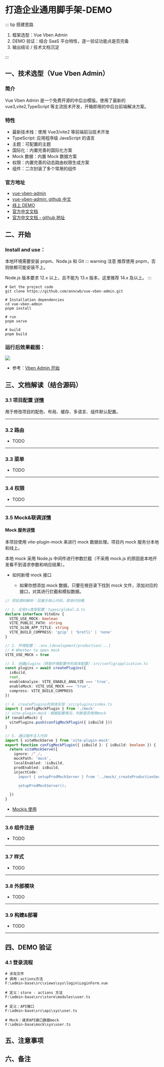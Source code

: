 # 打造企业通用脚手架-DEMO

::: tip 搭建思路

1. 框架选型：Vue Vben Admin
2. DEMO 验证：结合 SaaS 平台特性，逐一验证功能点是否完备
3. 输出结论 / 技术文档沉淀

:::

## 一、技术选型（Vue Vben Admin）

### 简介

Vue Vben Admin 是一个免费开源的中后台模版。使用了最新的 vue3,vite2,TypeScript 等主流技术开发，开箱即用的中后台前端解决方案。

### 特性

- 最新技术栈：使用 Vue3/vite2 等前端前沿技术开发
- TypeScript: 应用程序级 JavaScript 的语言
- 主题：可配置的主题
- 国际化：内置完善的国际化方案
- Mock 数据：内置 Mock 数据方案
- 权限：内置完善的动态路由权限生成方案
- 组件：二次封装了多个常用的组件

### 官方地址

- [vue-vben-admin](https://github.com/vbenjs/vue-vben-admin)
- [vue-vben-admin: github 中文](https://github.com/vbenjs/vue-vben-admin/blob/main/README.zh-CN.md)
- [线上 DEMO](https://vben.vvbin.cn/#/login?redirect=/dashboard)
- [官方中文文档](https://doc.vvbin.cn/)
- [官方中文文档 - github 地址](https://github.com/vbenjs/vue-vben-admin-doc)

## 二、开始

### Install and use：

本地环境需要安装 pnpm、Node.js 和 Git
::: warning 注意
推荐使用 pnpm，否则依赖可能安装不上。

Node.js 版本要求 12.x 以上，且不能为 13.x 版本，这里推荐 14.x 及以上。
:::

```Shell
# Get the project code
git clone https://github.com/anncwb/vue-vben-admin.git

# Installation dependencies
cd vue-vben-admin
pnpm install

# run
pnpm serve

# build
pnpm build
```

### 运行后效果截图：

<img src="/images/special/vben-base-admin.png">

- 参考：[Vben Admin 开始](https://doc.vvbin.cn/guide/)

## 三、文档解读（结合源码）

### 3.1 项目配置 [详情](https://doc.vvbin.cn/guide/settings.html)

用于修改项目的配色、布局、缓存、多语言、组件默认配置。

---

### 3.2 路由

- TODO

---

### 3.3 菜单

- TODO

---

### 3.4 权限

- TODO

---

### 3.5 Mock&联调[详情](https://doc.vvbin.cn/guide/mock.html)

#### Mock 服务[详情](https://doc.vvbin.cn/guide/mock.html#mock-%E6%9C%8D%E5%8A%A1)

本项目使用 vite-plugin-mock 来进行 mock 数据处理。项目内 mock 服务分本地和线上。

本地 mock 采用 Node.js 中间件进行参数拦截（不采用 mock.js 的原因是本地开发看不到请求参数和响应结果）。

- 如何新增 mock 接口

  - 如果你想添加 mock 数据，只要在根目录下找到 mock 文件，添加对应的接口，对其进行拦截和模拟数据。

```ts
// 项目源码解析：仅展示核心代码，其他代码略

// 1. 全局ts类型配置：types/global.d.ts
declare interface ViteEnv {
  VITE_USE_MOCK: boolean
  VITE_PUBLIC_PATH: string
  VITE_GLOB_APP_TITLE: string
  VITE_BUILD_COMPRESS: 'gzip' | 'brotli' | 'none'
}

// 2. 环境配置： .env.[development/production/...]
// # Whether to open mock
VITE_USE_MOCK = true

// 3. 创建plugins（获取环境配置中的具体配置）：src/config/application.ts
const plugins = await createPlugins({
  isBuild,
  root,
  enableAnalyze: VITE_ENABLE_ANALYZE === 'true',
  enableMock: VITE_USE_MOCK === 'true',
  compress: VITE_BUILD_COMPRESS
})

// 4. createPlugins的具体实现：src/plugins/index.ts
import { configMockPlugin } from './mock'
// vite-plugin-mock：根据配置情况，判断是否使用mock
if (enableMock) {
  vitePlugins.push(configMockPlugin({ isBuild }))
}

// 5. 通过插件注入代码
import { viteMockServe } from 'vite-plugin-mock'
export function configMockPlugin({ isBuild }: { isBuild: boolean }) {
  return viteMockServe({
    ignore: /^_/,
    mockPath: 'mock',
    localEnabled: !isBuild,
    prodEnabled: isBuild,
    injectCode: `
      import { setupProdMockServer } from '../mock/_createProductionServer';

      setupProdMockServer();
      `
  })
}
```

- [Mockjs 使用](https://juejin.cn/post/6953199521031520292)

---

### 3.6 组件注册

- TODO

---

### 3.7 样式

- TODO

---

### 3.8 外部模块

- TODO

---

### 3.9 构建&部署

- TODO

---

## 四、DEMO 验证

### 4.1 登录流程

```shell
# 涉及文件
# 调用：actions方法
F:\admin-base\src\views\sys\login\LoginForm.vue

# 定义：store - actions 方法
F:\admin-base\src\store\modules\user.ts

# 定义：API接口
F:\admin-base\src\api\sys\user.ts

# Mock：请求API接口数据mock
F:\admin-base\mock\sys\user.ts
```

## 五、注意事项

## 六、备注
